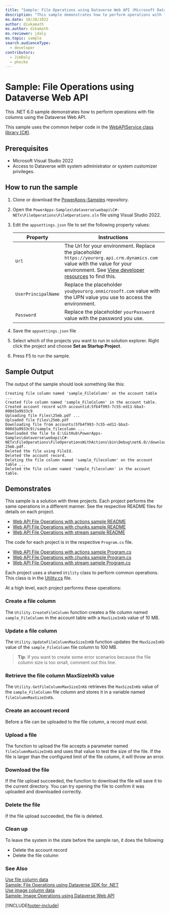 ```yaml
---
title: "Sample: File Operations using Dataverse Web API (Microsoft Dataverse) | Microsoft Learn" # Intent and product brand in a unique string of 43-59 chars including spaces
description: "This sample demonstrates how to perform operations with file columns using the Dataverse Web API." # 115-145 characters including spaces. This abstract displays in the search result.
ms.date: 10/28/2022
author: divkamath
ms.author: dikamath
ms.reviewer: jdaly
ms.topic: sample
search.audienceType:
  - developer
contributors:
  - JimDaly
  - phecke
---
```

# Sample: File Operations using Dataverse Web API

This .NET 6.0 sample demonstrates how to perform operations with file columns using the Dataverse Web API.

This sample uses the common helper code in the [WebAPIService class library (C#)](webapiservice.md).

## Prerequisites

- Microsoft Visual Studio 2022
- Access to Dataverse with system administrator or system customizer privileges.

## How to run the sample

1. Clone or download the [PowerApps-Samples](https://github.com/microsoft/PowerApps-Samples) repository.
1. Open the `PowerApps-Samples\dataverse\webapi\C#-NETx\FileOperations\FileOperations.sln` file using Visual Studio 2022.
1. Edit the `appsettings.json` file to set the following property values:

   |Property|Instructions  |
   |---------|---------|
   |`Url`|The Url for your environment. Replace the placeholder `https://yourorg.api.crm.dynamics.com` value with the value for your environment. See [View developer resources](../../view-download-developer-resources.md) to find this. |
   |`UserPrincipalName`|Replace the placeholder `you@yourorg.onmicrosoft.com` value with the UPN value you use to access the environment.|
   |`Password`|Replace the placeholder `yourPassword` value with the password you use.|

1. Save the `appsettings.json` file
1. Select which of the projects you want to run in solution explorer. Right click the project and choose **Set as Startup Project**.
1. Press F5 to run the sample.

## Sample Output

The output of the sample should look something like this:

```
Creating file column named 'sample_FileColumn' on the account table ...
Created file column named 'sample_FileColumn' in the account table.
Created account record with accountid:5fb4f993-7c55-ed11-bba3-000d3a9933c9
Uploading file Files\25mb.pdf ...
Uploaded file Files\25mb.pdf
Downloading file from accounts(5fb4f993-7c55-ed11-bba3-000d3a9933c9)/sample_filecolumn ...
Downloaded the file to E:\GitHub\PowerApps-Samples\dataverse\webapi\C#-NETx\FileOperations\FileOperationsWithActions\bin\Debug\net6.0//downloaded-25mb.pdf.
Deleted the file using FileId.
Deleted the account record.
Deleting the file column named 'sample_filecolumn' on the account table ...
Deleted the file column named 'sample_filecolumn' in the account table.
```

## Demonstrates

This sample is a solution  with three projects. Each project performs the same operations in a different manner. See the respective README files for details on each project.

- [Web API File Operations with actions sample README](https://github.com/microsoft/PowerApps-Samples/blob/master/dataverse/webapi/C%23-NETx/FileOperations/FileOperationsWithActions/README.md)
- [Web API File Operations with chunks sample README](https://github.com/microsoft/PowerApps-Samples/blob/master/dataverse/webapi/C%23-NETx/FileOperations/FileOperationsWithChunks/README.md)
- [Web API File Operations with stream sample README](https://github.com/microsoft/PowerApps-Samples/blob/master/dataverse/webapi/C%23-NETx/FileOperations/FileOperationsWithStream/README.md)

The code for each project is in the respective `Program.cs` file.

- [Web API File Operations with actions sample Program.cs](https://github.com/microsoft/PowerApps-Samples/blob/master/dataverse/webapi/C%23-NETx/FileOperations/FileOperationsWithActions/Program.cs)
- [Web API File Operations with chunks sample Program.cs](https://github.com/microsoft/PowerApps-Samples/blob/master/dataverse/webapi/C%23-NETx/FileOperations/FileOperationsWithChunks/Program.cs)
- [Web API File Operations with stream sample Program.cs](https://github.com/microsoft/PowerApps-Samples/blob/master/dataverse/webapi/C%23-NETx/FileOperations/FileOperationsWithStream/Program.cs)

Each project uses a shared `Utility` class to perform common operations. This class is in the [Utility.cs](https://github.com/microsoft/PowerApps-Samples/blob/master/dataverse/webapi/C%23-NETx/FileOperations/Utility.cs) file.

At a high level, each project performs these operations:

### Create a file column

The `Utility.CreateFileColumn` function creates a file column named `sample_FileColumn` in the account table with a `MaxSizeInKb` value of 10 MB.

### Update a file column

The `Utility.UpdateFileColumnMaxSizeInKB` function updates the `MaxSizeInKb` value of the `sample_FileColumn` file column to 100 MB.

> **Tip**: If you want to create some error scenarios because the file column size is too small, comment out this line.

### Retrieve the file column MaxSizeInKb value

The `Utility.GetFileColumnMaxSizeInKb` retrieves the `MaxSizeInKb` value of the `sample_FileColumn` file column and stores it in a variable named `fileColumnMaxSizeInKb`.

### Create an account record

Before a file can be uploaded to the file column, a record must exist.

### Upload a file

The function to upload the file accepts a parameter named `fileColumnMaxSizeInKb` and uses that value to test the size of the file. If the file is larger than the configured limit of the file column, it will throw an error.

### Download the file

If the file upload succeeded, the function to download the file will save it to the current directory. You can try opening the file to confirm it was uploaded and downloaded correctly.

### Delete the file

If the file upload succeeded, the file is deleted.

### Clean up

To leave the system in the state before the sample ran, it does the following:

- Delete the account record
- Delete the file column

### See Also

[Use file column data](../../file-column-data.md)<br />
[Sample: File Operations using Dataverse SDK for .NET](../../org-service/samples/file-operations.md)<br />
[Use image column data](../../image-column-data.md)<br />
[Sample: Image Operations using Dataverse Web API](image-operations.md)

[!INCLUDE[footer-include](../../../../includes/footer-banner.md)]
